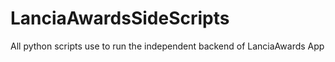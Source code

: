 # LanciaAwardsSideScripts
All python scripts use to run the independent backend of LanciaAwards App
